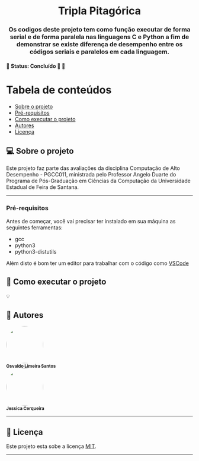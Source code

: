 <h1 align="center">
     <a> Tripla Pitagórica </a>
</h1>

<h3 align="center">
    Os codigos deste projeto tem como função executar de forma serial e de forma paralela nas linguagens C e Python a fim de demonstrar se existe diferença de desempenho entre os códigos seriais e paralelos em cada linguagem.
</h3>

<h4 align="left">
	🚧   Status: Concluído 🚀 🚧
</h4>

Tabela de conteúdos
=================
<!--ts-->
   * [Sobre o projeto](#-sobre-o-projeto)
   * [Pré-requisitos](#pré-requisitos)
   * [Como executar o projeto](#-como-executar-o-projeto)
   * [Autores](#-autores)
   * [Licença](#user-content--licença)
<!--te-->


## 💻 Sobre o projeto

Este projeto faz parte das avaliações da disciplina Computação de Alto Desempenho - PGCC011, ministrada pelo Professor Angelo Duarte do Programa de Pós-Graduação em Ciências da Computação da Universidade Estadual de Feira de Santana.

---


### Pré-requisitos

Antes de começar, você vai precisar ter instalado em sua máquina as seguintes ferramentas:
* gcc
* python3
* python3-distutils

Além disto é bom ter um editor para trabalhar com o código como [VSCode](https://code.visualstudio.com/)


## 🚀 Como executar o projeto


💡

## 🦸 Autores

<a href="https://github.com/osvaldolimeirasantos">
 <img style="border-radius: 50%;" src="https://avatars.githubusercontent.com/u/91644823?v=4" width="100px;" alt=""/>
 <br />
 <sub><b>Osvaldo Limeira Santos</b></sub></a> <a href="https://github.com/osvaldolimeirasantos" title="Rocketseat"></a>
 <br />

<a href="https://github.com/jessicagreig1">
 <img style="border-radius: 50%;" src="https://avatars.githubusercontent.com/u/91644823?v=4" width="100px;" alt=""/>
 <br />
 <sub><b>Jessica Cerqueira </b></sub></a> <a href="https://github.com/jessicagreig1" title="Rocketseat"></a>
 <br />


 

---

## 📝 Licença

Este projeto esta sobe a licença [MIT](./LICENSE).

---
